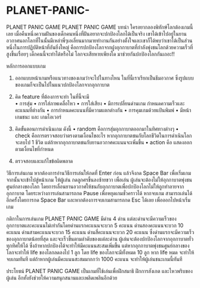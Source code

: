 # PLANET-PANIC-
PLANET PANIC GAME 
PLANET PANIC GAME
บทนำ 
	ใครอยากลองพิทักษ์โลกต้องเกมนี้เลย เมื่อคืนหนึ่งความฝันของเด็กคนหนึ่งที่ฝันอยากจะปกป้องโลกได้เป็นจริง เขาได้เข้าไปอยู่ในยานอวกาศนอกโลกที่ในนั้นมีเหล่าพี่ๆเอเลี่ยนมากมายทำงานกันอย่างตั้งใจและเขาก็ได้พบว่าเขาได้เป็นส่วนหนึ่งในการปฏิบัติหน้าที่อันยิ่งใหญ่ คือการปกป้องโลกจากฝูงอุกกาบาตที่กำลังพุ่งชนโลกด้วยความเร็วที่สูงขึ้นเรื่อยๆ เด็กคนนี้จะทำได้หรือไม่ โลกจะเสียหายเพียงใด มาช่วยกันปกป้องโลกกันเถอะ!! 

หลักการออกแบบเกม
1.	ออกแบบหน้าเกมหรือแนวทางของเกมว่าจะไปในทางไหน ในที่นี้เราเรียกเป็นธีมอวกาศ ซึ่งรูปแบบของเกมก็จะเป็นไปในแนวปกป้องโลกจากอุกกาบาต
2.	คิด feature ที่ต้องการจะทำ ในที่นี้จะมี  
    •	การสุ่ม
    •	การใส่ภาพเคลื่อไหว
    •	การใส่เสียง
    • มีการเปลี่ยนด่านเกม กำหนดความเร็วและคะแนนที่ต่างกัน
    •	การกำหนดคะแนนที่มีความแตกต่างกัน
    •	การคุมเกมด้วยแป้นพิมพ์
    •	มีหน้าเกมชนะ และ เกมโอเวอร์
3.	คิดขั้นตอนการดำเนินเกม ดังนี้
    •	random   คือการสุ่มอุกกาบาตออกมาในทิศทางต่างๆ 
    •	check คือการตรวจสอบว่าตรงตามเงื่อนไขอะไร หากอุกกาบาตชนกับโลกชีวิตในการดำเนินโลกจะลบไป 1 ชีวิต  แต่ถ้าหากอุกกาบาตชนกับยานอวกาศคะแนนจะเพิ่มขึ้น 
    •	action คือ  แสดงออกตามเงื่อนไขที่กำหนด

4.	ตรวจสอบและแก้ไขข้อผิดพลาด	
		
วิธีการเล่นเกม 
	หากต้องการอ่านวิธีการเล่นให้กดที่ Enter ก่อน แล้วจึงกด Space Bar เพื่อเริ่มเกม จากนั้นจะเข้าไปสู่หน้าเกม ให้ผู้เล่น กดลูกศรขึ้นลงซ้ายขวา เพื่อเล่น ผู้เล่นจะต้องไม่ให้อุกกาบาตพุ่งชนศูนย์กลางของโลก โดยการเลื่อนยานอวกาศให้ชนกับอุกกาบาตเพื่อปกป้องโลกไม่ให้ถูกทำลายจากอุกกาบาต โดยระหว่างการเล่นสามารถกด Pause เพื่อหยุดเกมชั่วคราวได้ หากจบเกม สามารถเล่นได้อีกครั้งโดยการกด Space Bar และหากต้องการจบเกมสามารถกด Esc ได้เลย เพื่อออกไปหน้าเริ่มเกม

กติกาในการเล่นเกม 
  	PLANET PANIC GAME  มีด่าน 4 ด่าน แต่ละด่านจะมีความเร็วของอุกกาบาตและคะแนนไม่เท่ากันโดยด่านแรกคะแนนจะบวก 5 คะแนน ด่านสองคะแนนจะบวก 10 คะแนน ด่านสามคะแนนจะบวก 15 คะแนน ด่านสี่คะแนนจะบวก 20 คะแนน  ซึ่งด่านแรกจะมีความเร็วของอุกกาบาตน้อยที่สุด และจะเร็วขึ้นตามลำดับของแต่ละด่าน ผู้เล่นจะต้องปกป้องโลกจากอุกกาบาตทั่วทุกทิศให้ได้ ซึ่งถ้าหากปกป้องได้จะทำให้มีคะแนนสะสมเพิ่มขึ้น แต่หากอุกกาบาตพุ่งชนศูนย์กลางของโลกจะทำให้ life ของโลกลดลงไป 1 ลูก โดย life ของโลกจะมีทั้งหมด 10 ลูก หาก life หมด  จะทำให้จบเกมทันที แต่ถ้าหากผู้เล่นมีคะแนนสะสมมากกว่า 1000 คะแนน จะทำให้ผู้เล่นชนะเกมนี้ทันที

ประโยชน์
  PLANET PANIC GAME เป็นเกมที่ใช้เล่นเพื่อฝึกสมาธิ ฝึกการสังเกต และไหวพริบของผู้เล่น อีกทั้งยังช่วยให้ความสนุกสนานและเพลิดเพลินอีกด้วย


